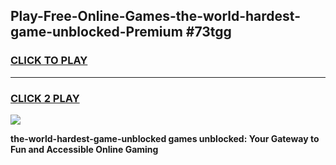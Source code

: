 
## Play-Free-Online-Games-the-world-hardest-game-unblocked-Premium #73tgg
<h3>
<a href="https://premium.freeplayer.one?title=the-world-hardest-game-unblocked&ref=8M">CLICK TO PLAY</a></h3>
<hr>

<h3>
<a href="https://premium.freeplayer.one?title=the-world-hardest-game-unblocked&ref=8M">CLICK 2 PLAY</a>
  
</h3>

<a href="https://premium.freeplayer.one?title=the-world-hardest-game-unblocked&ref=8M"><img src="https://clearcache.store/games.png"></a>


**the-world-hardest-game-unblocked games unblocked: Your Gateway to Fun and Accessible Online Gaming**
